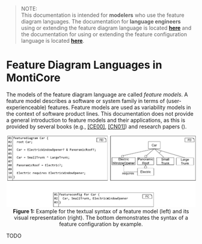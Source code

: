 > NOTE: <br>
This documentation is intended for  **modelers** who use the feature diagram languages.
The documentation for **language engineers** using or extending the feature diagram language is 
located **[here](fd-lang/src/main/grammars/FeatureDiagram.md)** and the documentation for using 
or extending the feature configuration language is located 
**[here](fd-lang/src/main/grammars/FeatureConfiguration.md)**.

# Feature Diagram Languages in MontiCore

The models of the feature diagram language are called *feature models*. 
A feature model describes a software or system family in terms of 
(user-experienceable) features. Feature models are used as variability models in
the context of software product lines. 
This documentation does not provide a general introduction to feature models
and their applications, as this is provided by several books (e.g., [[CE00]](https://dl.acm.org/doi/book/10.5555/345203), [[CN01]](https://dl.acm.org/doi/book/10.5555/501065)) and 
research papers ().


<div align="center">
<img width="800" src="doc/CarSyntaxExample.png">
<br><b>Figure 1:</b> 
Example for the textual syntax of a feature model (left) and its visual 
representation (right). The bottom demonstrates the syntax of a feature
configuration by example.
</div>




TODO